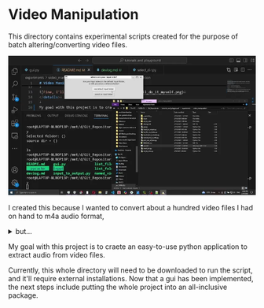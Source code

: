 # Video Manipulation

This directory contains experimental scripts created for the purpose of batch altering/converting video files.

![gui demonstration](../../img/vid_manip/gui%20demonstration.webp)

I created this because I wanted to convert about a hundred video files I had on hand to m4a audio format, <details>
<summary>but...</summary>


![why1a](../../img/vid_manip/monthly%20sub.PNG)

![why1b](../../img/vid_manip/one%20day%20trial.PNG)

![Fine, I'll do it myself](../../img/thanos_fine_ill_do_it_myself.png)
</details>

My goal with this project is to craete an easy-to-use python application to extract audio from video files.

Currently, this whole directory will need to be downloaded to run the script, and it'll require external installations. Now that a gui has been implemented, the next steps include putting the whole project into an all-inclusive package.
